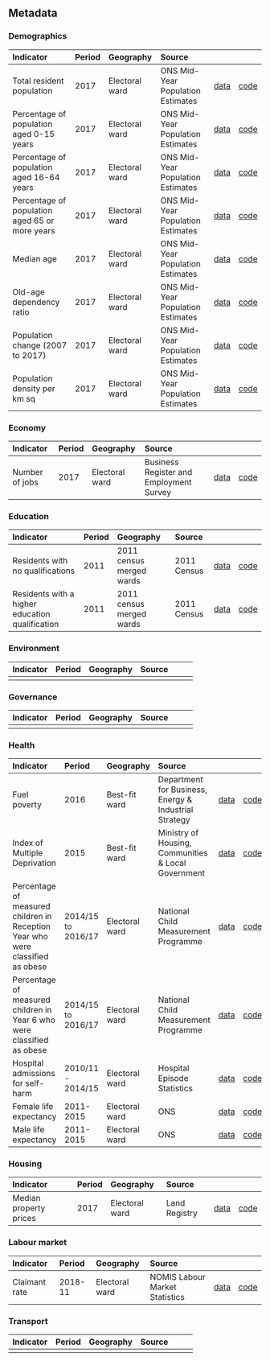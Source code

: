 
## Metadata

### Demographics

| Indicator     | Period        | Geography     | Source        | &nbsp;        | &nbsp;         |
|:------------- |:------------- |:------------- |:------------- |:------------- | :------------- |
| Total resident population | 2017 | Electoral ward | ONS Mid-Year Population Estimates | [data](demographics/total_resident_population.csv) | [code](demographics/R/total_resident_population.R) |
| Percentage of population aged 0-15 years | 2017 | Electoral ward | ONS Mid-Year Population Estimates | [data](demographics/population_0-15_years.csv) | [code](demographics/R/population_0-15_years.R) |
| Percentage of population aged 16-64 years | 2017 | Electoral ward | ONS Mid-Year Population Estimates | [data](demographics/population_16-64_years.csv) | [code](demographics/R/population_16-64_years.R) |
| Percentage of population aged 65 or more years | 2017 | Electoral ward | ONS Mid-Year Population Estimates | [data](demographics/population_65_or_more_years.csv) | [code](demographics/R/population_65_or_more_years.R) |
| Median age | 2017 | Electoral ward | ONS Mid-Year Population Estimates | [data](demographics/median_age.csv) | [code](demographics/R/median_age.R) |
| Old-age dependency ratio | 2017 | Electoral ward | ONS Mid-Year Population Estimates | [data](demographics/old_age_dependency_ratio.csv) | [code](demographics/R/old_age_dependency_ratio.R) |
| Population change (2007 to 2017) | 2017 | Electoral ward | ONS Mid-Year Population Estimates | [data](demographics/population_change.csv) | [code](demographics/R/population_change.R) |
| Population density per km sq | 2017 | Electoral ward | ONS Mid-Year Population Estimates | [data](demographics/population_density.csv) | [code](demographics/R/population_density.R) |

### Economy

| Indicator     | Period        | Geography     | Source        | &nbsp;        | &nbsp;         |
|:------------- |:------------- |:------------- |:------------- |:------------- | :------------- |
| Number of jobs | 2017 | Electoral ward | Business Register and Employment Survey | [data](economy/number_of_jobs.csv) | [code](economy/R/number_of_jobs.R)  |

### Education

| Indicator     | Period        | Geography     | Source        | &nbsp;        | &nbsp;         |
|:------------- |:------------- |:------------- |:------------- |:------------- | :------------- |
| Residents with no qualifications | 2011 | 2011 census merged wards | 2011 Census | [data](education/residents_no_qualifications.csv) | [code](education/R/residents_no_qualifications.R) |
| Residents with a higher education qualification | 2011 | 2011 census merged wards | 2011 Census | [data](education/residents_higher_education_qualification.csv) | [code](education/R/residents_higher_education_qualification.R) |

### Environment

| Indicator     | Period        | Geography     | Source        | &nbsp;        | &nbsp;         |
|:------------- |:------------- |:------------- |:------------- |:------------- | :------------- |
|  |  |  |  |  |  |  |

### Governance

| Indicator     | Period        | Geography     | Source        | &nbsp;        | &nbsp;         |
|:------------- |:------------- |:------------- |:------------- |:------------- | :------------- |
|  |  |  |  |  |  |  |

### Health

| Indicator     | Period        | Geography       | Source      | &nbsp;        | &nbsp;         |
|:------------- |:------------- |:------------- |:------------- |:------------- | :------------- |
| Fuel poverty | 2016 | Best-fit ward | Department for Business, Energy & Industrial Strategy | [data](health/fuel_poverty.csv) | [code](health/R/fuel_poverty.R) |
| Index of Multiple Deprivation | 2015 | Best-fit ward | Ministry of Housing, Communities & Local Government | [data](health/index_of_multiple_deprivation.csv) | [code](health/R/index_of_multiple_deprivation.R) |
| Percentage of measured children in Reception Year who were classified as obese | 2014/15 to 2016/17 | Electoral ward | National Child Measurement Programme | [data](health/obese_children_reception.csv) | [code](health/R/obese_children_reception.R) |
| Percentage of measured children in Year 6 who were classified as obese | 2014/15 to 2016/17 | Electoral ward | National Child Measurement Programme | [data](health/obese_children_year_6.csv) | [code](health/R/obese_children_year_6.R) |
| Hospital admissions for self-harm | 2010/11 - 2014/15 | Electoral ward | Hospital Episode Statistics | [data](health/hospital_admissions_self_harm.csv) | [code](health/R/hospital_admissions_self_harm.R) |
| Female life expectancy | 2011-2015 | Electoral ward | ONS | [data](health/female_life_expectancy.csv) | [code](health/R/female_life_expectancy.R) |
| Male life expectancy | 2011-2015 | Electoral ward | ONS | [data](health/male_life_expectancy.csv) | [code](health/R/male_life_expectancy.R) |

### Housing

| Indicator     | Period        | Geography       | Source      | &nbsp;        | &nbsp;         |
|:------------- |:------------- |:------------- |:------------- |:------------- | :------------- |
| Median property prices | 2017 | Electoral ward | Land Registry |  [data](housing/median_property_prices.csv) | [code](housing/R/median_property_prices.R) |

### Labour market

| Indicator     | Period        | Geography     | Source        | &nbsp;        | &nbsp;         |
|:------------- |:------------- |:------------- |:------------- |:------------- | :------------- |
| Claimant rate | 2018-11 | Electoral ward | NOMIS Labour Market Statistics | [data](labour_market/claimant_rate.csv) |  [code](labour_market/R/claimant_rate.R)  |

### Transport

| Indicator     | Period        | Geography     | Source        | &nbsp;        | &nbsp;         |
|:------------- |:------------- |:------------- |:------------- |:------------- | :------------- |
|  |  |  |  |  |  |  |
